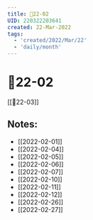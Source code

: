 ```yaml
---
title: 📅22-02
UID: 220322203641
created: 22-Mar-2022
tags:
  - 'created/2022/Mar/22'
  - 'daily/month'
---
```

# 📅22-02
[[📅22-03]]
## Notes:

- [[2022-02-01]]
- [[2022-02-04]]
- [[2022-02-05]]
- [[2022-02-06]]
- [[2022-02-07]]
- [[2022-02-10]]
- [[2022-02-11]]
- [[2022-02-12]]
- [[2022-02-26]]
- [[2022-02-27]]

